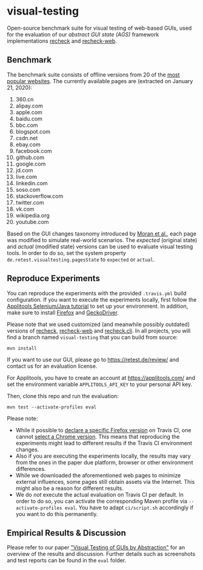 # visual-testing

Open-source benchmark suite for visual testing of web-based GUIs, used for the evaluation of our _abstract GUI state (AGS)_ framework implementations [recheck](https://github.com/retest/recheck/) and [recheck-web](https://github.com/retest/recheck-web).

## Benchmark

The benchmark suite consists of offline versions from 20 of the [most popular websites](https://en.wikipedia.org/wiki/List_of_most_popular_websites). The currently available pages are (extracted on January 21, 2020):

1. 360.cn
1. alipay.com
1. apple.com
1. baidu.com
1. bbc.com
1. blogspot.com
1. csdn.net
1. ebay.com
1. facebook.com
1. github.com
1. google.com
1. jd.com
1. live.com
1. linkedin.com
1. soso.com
1. stackoverflow.com
1. twitter.com
1. vk.com
1. wikipedia.org
1. youtube.com

 Based on the GUI changes taxonomy introduced by [Moran et al.](https://arxiv.org/abs/1807.09440), each page was modified to simulate real-world scenarios. The _expected_ (original state) and _actual_ (modified state) versions can be used to evaluate visual testing tools. In order to do so, set the system property `de.retest.visualtesting.pagesState` to `expected` or `actual`.

## Reproduce Experiments

You can reproduce the experiments with the provided `.travis.yml` build configuration. If you want to execute the experiments locally, first follow the [Applitools Selenium/Java tutorial](https://applitools.com/tutorials/selenium-java.html) to set up your environment. In addition, make sure to install [Firefox](https://mozilla.org/en/firefox/) and [GeckoDriver](https://firefox-source-docs.mozilla.org/testing/geckodriver/).

Please note that we used customized (and meanwhile possibly outdated) versions of [recheck](https://github.com/beatngu13/recheck/), [recheck-web](https://github.com/beatngu13/recheck-web/) and [recheck.cli](https://github.com/beatngu13/recheck.cli/). In all projects, you will find a branch named `visual-testing` that you can build from source:

```
mvn install
```

If you want to use our GUI, please go to https://retest.de/review/ and contact us for an evaluation license.

For Applitools, you have to create an account at https://applitools.com/ and set the environment variable `APPLITOOLS_API_KEY` to your personal API key.

Then, clone this repo and run the evaluation:

```
mvn test --activate-profiles eval
```

Please note:

* While it possible to [declare a specific Firefox version](https://docs.travis-ci.com/user/firefox#selecting-a-firefox-version/) on Travis CI, one cannot [select a Chrome version](https://docs.travis-ci.com/user/chrome/). This means that reproducing the experiments might lead to different results if the Travis CI environment changes.
* Also if you are executing the experiments locally, the results may vary from the ones in the paper due platform, browser or other environment differences.
* While we downloaded the aforementioned web pages to minimize external influences, some pages still obtain assets via the Internet. This might also be a reason for different results.
* We do _not_ execute the actual evaluation on Travis CI per default. In order to do so, you can activate the corresponding Maven profile via `--activate-profiles eval`. You have to adapt `ci/script.sh` accordingly if you want to do this permanently.  

## Empirical Results & Discussion

Please refer to our paper ["Visual Testing of GUIs by Abstraction"](https://arxiv.org/abs/2007.10419) for an overview of the results and discussion. Further details such as screenshots and test reports can be found in the `eval` folder.
